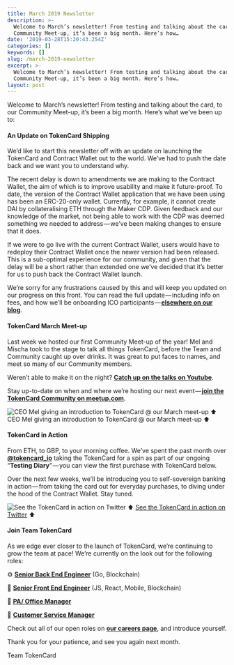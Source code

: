 ```yaml
---
title: March 2019 Newsletter
description: >-
  Welcome to March’s newsletter! From testing and talking about the card, to our
  Community Meet-up, it’s been a big month. Here’s how…
date: '2019-03-28T15:20:43.254Z'
categories: []
keywords: []
slug: /march-2019-newsletter
excerpt: >-
  Welcome to March’s newsletter! From testing and talking about the card, to our
  Community Meet-up, it’s been a big month. Here’s how…
layout: post
---
```


Welcome to March’s newsletter! From testing and talking about the card, to our Community Meet-up, it’s been a big month. Here’s what we’ve been up to:

#### An Update on TokenCard Shipping

We’d like to start this newsletter off with an update on launching the TokenCard and Contract Wallet out to the world. We’ve had to push the date back and we want you to understand why.

The recent delay is down to amendments we are making to the Contract Wallet, the aim of which is to improve usability and make it future-proof. To date, the version of the Contract Wallet application that we have been using has been an ERC-20-only wallet. Currently, for example, it cannot create DAI by collateralising ETH through the Maker CDP. Given feedback and our knowledge of the market, not being able to work with the CDP was deemed something we needed to address — we’ve been making changes to ensure that it does.

If we were to go live with the current Contract Wallet, users would have to redeploy their Contract Wallet once the newer version had been released. This is a sub-optimal experience for our community, and given that the delay will be a short rather than extended one we’ve decided that it’s better for us to push back the Contract Wallet launch.

We’re sorry for any frustrations caused by this and will keep you updated on our progress on this front. You can read the full update — including info on fees, and how we’ll be onboarding ICO participants — [**elsewhere on our blog**](https://medium.com/tokencard/tokencard-update-timings-fees-shipping-43317db5612b).

#### TokenCard March Meet-up

Last week we hosted our first Community Meet-up of the year! Mel and Mischa took to the stage to talk all things TokenCard, before the Team and Community caught up over drinks. It was great to put faces to names, and meet so many of our Community members.

Weren’t able to make it on the night? [**Catch up on the talks on Youtube**](https://www.youtube.com/watch?v=BkAvpqrb3b0&list=PLimDUDoPGQcmvLfCd5bTjloQuDXvP9uei).

Stay up-to-date on when and where we’re hosting our next event — [**join the TokenCard Community on meetup.com**](https://meetup.com/TokenCard-Meets/).

![CEO Mel giving an introduction to TokenCard @ our March meet-up ⬆️](/images/1__Q8uIUoXfarK3ARLGWg7YtQ.jpeg)
CEO Mel giving an introduction to TokenCard @ our March meet-up ⬆️

#### TokenCard in Action

From ETH, to GBP, to your morning coffee. We’ve spent the past month over [**@tokencard\_io**](https://twitter.com/tokencard_io) taking the TokenCard for a spin as part of our ongoing “**Testing Diary**” — you can view the first purchase with TokenCard below.

Over the next few weeks, we’ll be introducing you to self-sovereign banking in action — from taking the card out for everyday purchases, to diving under the hood of the Contract Wallet. Stay tuned.

![[See the TokenCard in action on Twitter](https://twitter.com/tokencard_io/status/1102603663992909830) ⬆️](/images/1__4rUiA0PlWqcutvZ64BHrKQ.png)
[See the TokenCard in action on Twitter](https://twitter.com/tokencard_io/status/1102603663992909830) ⬆️

#### Join Team TokenCard

As we edge ever closer to the launch of TokenCard, we’re continuing to grow the team at pace! We’re currently on the look out for the following roles:

⚙ ️[**Senior Back End Engineer**](https://tokencard.workable.com/j/06EDF40089?viewed=true) (Go, Blockchain)

📱 [**Senior Front End Engineer**](https://tokencard.workable.com/j/24FDC8F978?viewed=true) (JS, React, Mobile, Blockchain)

🏡 [**PA/ Office Manager**](https://tokencard.workable.com/j/278EC03BC6?viewed=true%5C)

💬 [**Customer Service Manager**](https://tokencard.workable.com/j/6766AECC1F?viewed=true)

Check out all of our open roles on [**our careers page**](https://tokencard.workable.com/), and introduce yourself.

Thank you for your patience, and see you again next month.

Team TokenCard